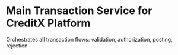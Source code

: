 # Main Transaction Service for CreditX Platform
Orchestrates all transaction flows: validation, authorization, posting, rejection